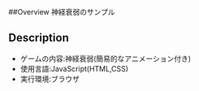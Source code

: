##Overview
神経衰弱のサンプル

## Description
- ゲームの内容:神経衰弱(簡易的なアニメーション付き)
- 使用言語:JavaScript(HTML,CSS)
- 実行環境:ブラウザ
